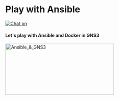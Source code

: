 # Play with Ansible
[![Chat on](https://img.shields.io/badge/Write_me_on-Telegram-blue)](https://t.me/Le_Sudo)

<h4>Let's play with Ansible and Docker in GNS3</h4>

<img src=".img/Ansible_GNS3.avif" alt="Ansible_&_GNS3" height="160" width="340" />
